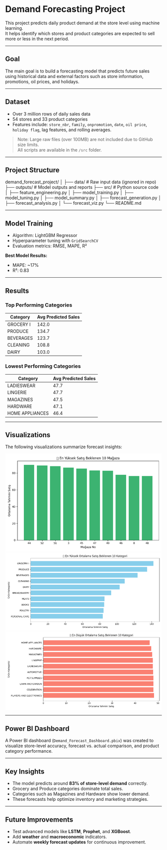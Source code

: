 # Demand Forecasting Project

This project predicts daily product demand at the store level using machine learning.  
It helps identify which stores and product categories are expected to sell more or less in the next period.

---

## Goal

The main goal is to build a forecasting model that predicts future sales using historical data and external factors such as store information, promotions, oil prices, and holidays.

---

## Dataset

- Over 3 million rows of daily sales data  
- 54 stores and 33 product categories  
- Features include: `store_nbr`, `family`, `onpromotion`, `date`, `oil price`, `holiday flag`, lag features, and rolling averages.  

> Note: Large raw files (over 100MB) are not included due to GitHub size limits.  
> All scripts are available in the `/src` folder.

---

## Project Structure

demand_forecast_project/
│
├── data/ # Raw input data (ignored in repo)
├── outputs/ # Model outputs and reports
├── src/ # Python source code
│ ├── feature_engineering.py
│ ├── model_training.py
│ ├── model_tuning.py
│ ├── model_summary.py
│ ├── forecast_generation.py
│ ├── forecast_analysis.py
│ └── forecast_viz.py
└── README.md

---

## Model Training

- Algorithm: LightGBM Regressor  
- Hyperparameter tuning with `GridSearchCV`  
- Evaluation metrics: RMSE, MAPE, R²  

**Best Model Results:**
- MAPE: ~17%  
- R²: 0.83  

---

## Results

### Top Performing Categories
| Category | Avg Predicted Sales |
|-----------|--------------------|
| GROCERY I | 142.0 |
| PRODUCE | 134.7 |
| BEVERAGES | 123.7 |
| CLEANING | 108.8 |
| DAIRY | 103.0 |

### Lowest Performing Categories
| Category | Avg Predicted Sales |
|-----------|--------------------|
| LADIESWEAR | 47.7 |
| LINGERIE | 47.7 |
| MAGAZINES | 47.5 |
| HARDWARE | 47.1 |
| HOME APPLIANCES | 46.4 |

---

## Visualizations

The following visualizations summarize forecast insights:

![Top 10 Stores](top10_stores.png)
![Top 10 Families](top10_families.png)
![Bottom 10 Families](bottom10_families.png)

---

## Power BI Dashboard

A Power BI dashboard (`Demand_Forecast_Dashboard.pbix`) was created to visualize store-level accuracy, forecast vs. actual comparison, and product category performance.

---

## Key Insights

- The model predicts around **83% of store-level demand** correctly.  
- Grocery and Produce categories dominate total sales.  
- Categories such as Magazines and Hardware show lower demand.  
- These forecasts help optimize inventory and marketing strategies.

---

## Future Improvements

- Test advanced models like **LSTM**, **Prophet**, and **XGBoost**.  
- Add **weather** and **macroeconomic** indicators.  
- Automate **weekly forecast updates** for continuous improvement.